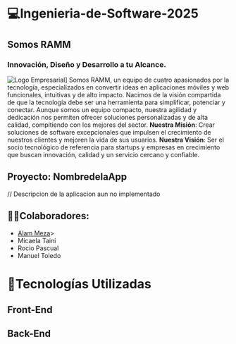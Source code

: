 # 💻**Ingenieria-de-Software-2025**
## **Somos RAMM**
### Innovación, Diseño y Desarrollo a tu Alcance.
![Logo Empresarial](Documentación/Empresa "Logo RAMM")]
Somos RAMM, un equipo de cuatro apasionados por la tecnología, especializados en convertir ideas en aplicaciones móviles y web funcionales, intuitivas y de alto impacto.
Nacimos de la visión compartida de que la tecnología debe ser una herramienta para simplificar, potenciar y conectar. Aunque somos un equipo compacto, nuestra agilidad y dedicación nos permiten ofrecer soluciones personalizadas y de alta calidad, compitiendo con los mejores del sector.
**Nuestra Misión**: Crear soluciones de software excepcionales que impulsen el crecimiento de nuestros clientes y mejoren la vida de sus usuarios.
**Nuestra Visión**: Ser el socio tecnológico de referencia para startups y empresas en crecimiento que buscan innovación, calidad y un servicio cercano y confiable.
## **Proyecto**: NombredelaApp
// Descripcion de la aplicacion aun no implementado
## 👨👩Colaboradores:
- [Alam Meza](https://github.com/AlmMz1905)>
- Micaela Taini
- Rocio Pascual
- Manuel Toledo
# 🔧Tecnologías Utilizadas
## Front-End
## Back-End

